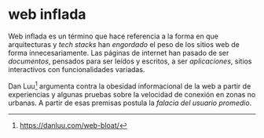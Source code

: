 # web inflada

Web inflada es un término que hace referencia a la forma en que arquitecturas y *tech stacks* han *engordado* el peso de los sitios web de forma innecesariamente. Las páginas de internet han pasado de ser *documentos*, pensados para ser leídos y escritos, a ser *aplicaciones*, sitios interactivos con funcionalidades variadas.

Dan Luu[^danluu1] argumenta contra la obesidad informacional de la web a partir de experiencias y algunas pruebas sobre la velocidad de conexión en zonas no urbanas. A partir de esas premisas postula la *falacia del usuario promedio*.

[^danluu1]: <https://danluu.com/web-bloat/>
